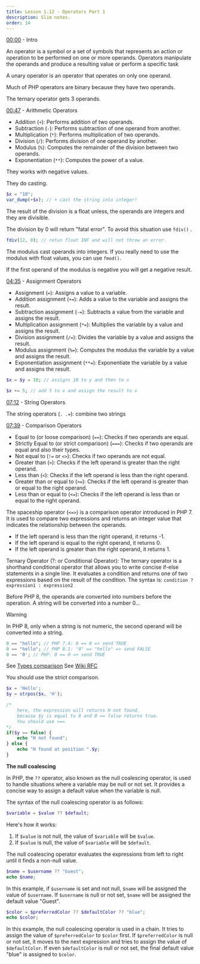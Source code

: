 ```yaml
---
title: Lesson 1.12 - Operators Part 1
description: Slim notes.
order: 14
---
```


[00:00](https://www.youtube.com/watch?v=t8U2FGjjqM8&t=0s) - Intro 

An operator is a symbol or a set of symbols that represents an action or operation to be performed on one or more operands. Operators manipulate the operands and produce a resulting value or perform a specific task

A unary operator is an operator that operates on only one operand.

Much of PHP operators are binary because they have two operands.

The ternary operator gets 3 operands.

[00:47](https://www.youtube.com/watch?v=t8U2FGjjqM8&t=47s) - Arithmetic Operators

- Addition (`+`): Performs addition of two operands.
- Subtraction (`-`): Performs subtraction of one operand from another.
- Multiplication (`*`): Performs multiplication of two operands.
- Division (`/`): Performs division of one operand by another.
- Modulus (`%`): Computes the remainder of the division between two operands.
- Exponentiation (`**`): Computes  the power of a value.

They works with negative values.

They do casting.

```php
$x = "10";
var_dump(+$x); // + cast the string into integer!
```

The result of the division is a float unless, the operands are integers and they are divisible.

The division by 0 will return "fatal error". To avoid this situation use `fdiv()` . 

```php
fdiv(12, 0); // retun float INF and will not throw an error.
```

The modulus cast operands into integers. If you really need to use the modulus with float values, you can use `fmod()`.

If the first operand of the modulus is negative you will get a negative result. 

[04:35](https://www.youtube.com/watch?v=t8U2FGjjqM8&t=275s) - Assignment Operators 

- Assignment (`=`): Assigns a value to a variable.
- Addition assignment (`+=`): Adds a value to the variable and assigns the result.
- Subtraction assignment (`-=`): Subtracts a value from the variable and assigns the result.
- Multiplication assignment (`*=`): Multiplies the variable by a value and assigns the result.
- Division assignment (`/=`): Divides the variable by a value and assigns the result.
- Modulus assignment (`%=`): Computes the modulus the variable by a value and assigns the result.
- Exponentiation assignment (`**=`): Exponentiate the variable by a value and assigns the result.

```php
$x = $y = 10; // assigns 10 to y and then to x

$x += 5; // add 5 to x and assign the result to x
```


[07:12](https://www.youtube.com/watch?v=t8U2FGjjqM8&t=432s) - String Operators 

The string operators (`. .=`): combine two strings


[07:39](https://www.youtube.com/watch?v=t8U2FGjjqM8&t=459s) - Comparison Operators

- Equal to (or loose comparison) (`==`): Checks if two operands are equal.
- Strictly Equal to (or strict comparison) (`===`): Checks if two operands are equal and also their types.
- Not equal to (`!=` or `<>`): Checks if two operands are not equal.
- Greater than (`>`): Checks if the left operand is greater than the right operand.
- Less than (`<`): Checks if the left operand is less than the right operand.
- Greater than or equal to (`>=`): Checks if the left operand is greater than or equal to the right operand.
- Less than or equal to (`<=`): Checks if the left operand is less than or equal to the right operand.

The spaceship operator (`<=>`) is a comparison operator introduced in PHP 7. It is used to compare two expressions and returns an integer value that indicates the relationship between the operands.

- If the left operand is less than the right operand, it returns -1.
- If the left operand is equal to the right operand, it returns 0.
- If the left operand is greater than the right operand, it returns 1.

Ternary Operator (?: or Conditional Operator): The ternary operator is a shorthand conditional operator that allows you to write concise if-else statements in a single line. It evaluates a condition and returns one of two expressions based on the result of the condition. The syntax is: `condition ? expression1 : expression2`

Before PHP 8, the operands are converted into numbers before the operation. A string will be converted into a number 0... 

>[!warning]
>In PHP 8, only when a string is not numeric, the second operand will be converted into a string.
>
>```php
>0 == "hello"; // PHP 7.4: 0 == 0 => send TRUE 
>0 == "hello"; // PHP 8.1: "0" == "hello" => send FALSE
>0 == '0'; // PHP: 0 == 0 => send TRUE
>```

See [Types comparison](https://www.php.net/manual/en/types.comparisons.php)
See [Wiki RFC](https://wiki.php.net/rfc/string_to_number_comparison)

You should use the strict comparison.

```php
$x = 'Hello';
$y = strpos($x, 'H');

/*
	here, the expression will returns H not found,
	because $y is equal to 0 and 0 == false returns true.
	You should use ===
*/
if($y == false) {
	echo "H not found";
} else {
	echo "H found at position ".$y;
}
```

**The null coalescing**

In PHP, the `??` operator, also known as the null coalescing operator, is used to handle situations where a variable may be null or not set. It provides a concise way to assign a default value when the variable is null.

The syntax of the null coalescing operator is as follows:

```php
$variable = $value ?? $default;
```

Here's how it works:

1. If `$value` is not null, the value of `$variable` will be `$value`.
2. If `$value` is null, the value of `$variable` will be `$default`.

The null coalescing operator evaluates the expressions from left to right until it finds a non-null value.

```php
$name = $username ?? "Guest"; 
echo $name;
```

In this example, if `$username` is set and not null, `$name` will be assigned the value of `$username`. If `$username` is null or not set, `$name` will be assigned the default value "Guest".

```php
$color = $preferredColor ?? $defaultColor ?? "blue"; 
echo $color;
```

In this example, the null coalescing operator is used in a chain. It tries to assign the value of `$preferredColor` to `$color` first. If `$preferredColor` is null or not set, it moves to the next expression and tries to assign the value of `$defaultColor`. If even `$defaultColor` is null or not set, the final default value "blue" is assigned to `$color`.

